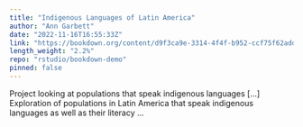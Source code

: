 ```yaml
---
title: "Indigenous Languages of Latin America"
author: "Ann Garbett"
date: "2022-11-16T16:55:33Z"
link: "https://bookdown.org/content/d9f3ca9e-3314-4f4f-b952-ccf75f62addb/"
length_weight: "2.2%"
repo: "rstudio/bookdown-demo"
pinned: false
---
```


Project looking at populations that speak indigenous languages [...] Exploration of populations in Latin America that speak indigenous languages as well as their literacy ...
